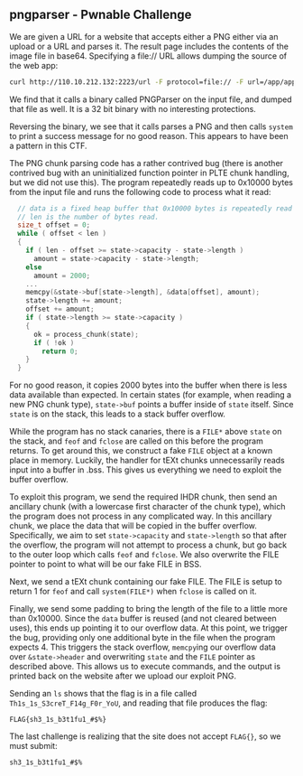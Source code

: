 ## pngparser - Pwnable Challenge

We are given a URL for a website that accepts either a PNG either via an
upload or a URL and parses it. The result page includes the contents of
the image file in base64. Specifying a file:// URL allows dumping the
source of the web app:

```bash
curl http://110.10.212.132:2223/url -F protocol=file:// -F url=/app/app.py
```

We find that it calls a binary called PNGParser on the input file, and
dumped that file as well. It is a 32 bit binary with no interesting
protections.

Reversing the binary, we see that it calls parses a PNG and then calls
`system` to print a success message for no good reason. This appears to
have been a pattern in this CTF.

The PNG chunk parsing code has a rather contrived bug (there is another
contrived bug with an uninitialized function pointer in PLTE chunk
handling, but we did not use this). The program repeatedly reads up to
0x10000 bytes from the input file and runs the following code to process
what it read:

```c
  // data is a fixed heap buffer that 0x10000 bytes is repeatedly read into
  // len is the number of bytes read.
  size_t offset = 0;
  while ( offset < len )
  {
    if ( len - offset >= state->capacity - state->length )
      amount = state->capacity - state->length;
    else
      amount = 2000;
    ...
    memcpy(&state->buf[state->length], &data[offset], amount);
    state->length += amount;
    offset += amount;
    if ( state->length >= state->capacity )
    {
      ok = process_chunk(state);
      if ( !ok )
        return 0;
    }
  }
```

For no good reason, it copies 2000 bytes into the buffer when there is less
data available than expected. In certain states (for example, when reading a
new PNG chunk type), `state->buf` points a buffer inside of `state` itself.
Since `state` is on the stack, this leads to a stack buffer overflow.

While the program has no stack canaries, there is a `FILE*` above
`state` on the stack, and `feof` and `fclose` are called on this before
the program returns. To get around this, we construct a fake `FILE`
object at a known place in memory. Luckily, the handler for tEXt chunks
unnecessarily reads input into a buffer in .bss. This gives us
everything we need to exploit the buffer overflow.

To exploit this program, we send the required IHDR chunk, then send an
ancillary chunk (with a lowercase first character of the chunk type),
which the program does not process in any complicated way. In this
ancillary chunk, we place the data that will be copied in the buffer
overflow.  Specifically, we aim to set `state->capacity` and
`state->length` so that after the overflow, the program will not attempt
to process a chunk, but go back to the outer loop which calls `feof` and
`fclose`. We also overwrite the FILE pointer to point to what will be
our fake FILE in BSS.

Next, we send a tEXt chunk containing our fake FILE. The FILE is setup to
return 1 for `feof` and call `system(FILE*)` when `fclose` is called on it.

Finally, we send some padding to bring the length of the file to a little more
than 0x10000. Since the `data` buffer is reused (and not cleared between uses),
this ends up pointing it to our overflow data. At this point, we trigger the
bug, providing only one additional byte in the file when the program expects 4.
This triggers the stack overflow, `memcpy`ing our overflow data over
`&state->header` and overwriting `state` and the `FILE` pointer as described
above. This allows us to execute commands, and the output is printed back on
the website after we upload our exploit PNG.

Sending an `ls` shows that the flag is in a file called
`Th1s_1s_S3creT_F14g_F0r_YoU`, and reading that file produces the flag:

```
FLAG{sh3_1s_b3t1fu1_#$%}
```

The last challenge is realizing that the site does not accept `FLAG{}`,
so we must submit:

```
sh3_1s_b3t1fu1_#$%
```

